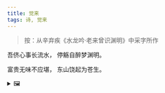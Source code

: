 ```yaml
---
title: 觉来
tags: 诗, 觉来
---
```


> 按：从辛弃疾《水龙吟·老来曾识渊明》中采字所作

吾侪心事长流水，
停觞自醉梦渊明。

富贵无味不应堪，
东山饶起为苍生。

<details><summary>🖼️</summary>
![](writings/images/2021-01-06-00-29-jue-lai.jpg)
</details>